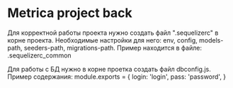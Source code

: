 # Metrica project back

Для корректной работы проекта нужно создать файл ".sequelizerc" в корне проекта.
Необходимые настройки для него: env, config, models-path, seeders-path, migrations-path.
Пример находится в файле: .sequelizerc_common

Для работы с БД нужно в корне проетка создать файл dbconfig.js.
Пример содержания: 
module.exports = {
    login: 'login',
    pass: 'password',
}